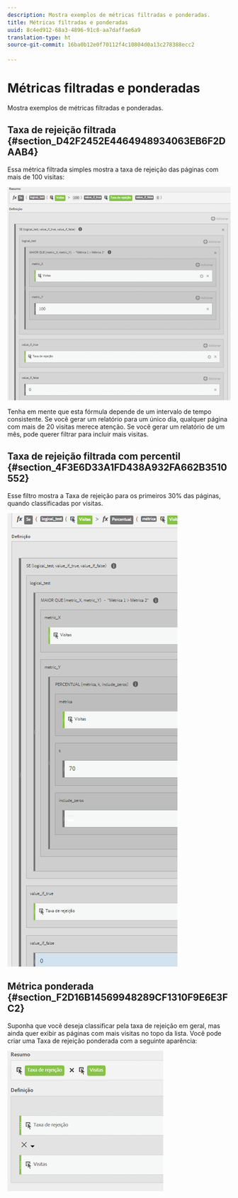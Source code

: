 ```yaml
---
description: Mostra exemplos de métricas filtradas e ponderadas.
title: Métricas filtradas e ponderadas
uuid: 8c4ed912-68a3-4896-91c8-aa7daffae6a9
translation-type: ht
source-git-commit: 16ba0b12e0f70112f4c10804d0a13c278388ecc2

---
```



# Métricas filtradas e ponderadas

Mostra exemplos de métricas filtradas e ponderadas.

## Taxa de rejeição filtrada  {#section_D42F2452E4464948934063EB6F2DAAB4}

Essa métrica filtrada simples mostra a taxa de rejeição das páginas com mais de 100 visitas:

![](assets/cm_fbr.png)

Tenha em mente que esta fórmula depende de um intervalo de tempo consistente. Se você gerar um relatório para um único dia, qualquer página com mais de 20 visitas merece atenção. Se você gerar um relatório de um mês, pode querer filtrar para incluir mais visitas.

## Taxa de rejeição filtrada com percentil  {#section_4F3E6D33A1FD438A932FA662B3510552}

Esse filtro mostra a Taxa de rejeição para os primeiros 30% das páginas, quando classificadas por visitas.

![](assets/cm_wbr_2.png)

## Métrica ponderada  {#section_F2D16B14569948289CF1310F9E6E3FC2}

Suponha que você deseja classificar pela taxa de rejeição em geral, mas ainda quer exibir as páginas com mais visitas no topo da lista. Você pode criar uma Taxa de rejeição ponderada com a seguinte aparência:

![](assets/cm_wbr.png)

